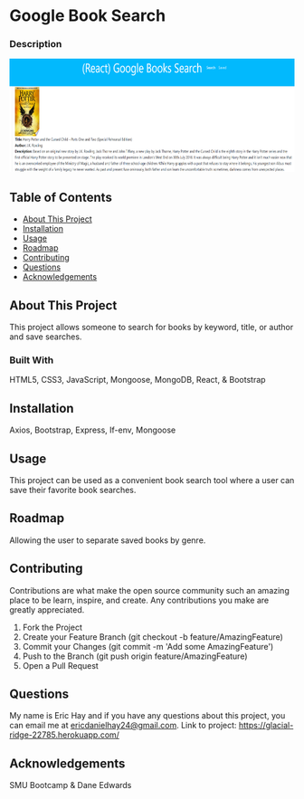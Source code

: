 # Google Book Search

### Description

<img src="Book Search.jpg"
     alt="Screen Shot"
     style="height: 200px;" />

## Table of Contents

- [About This Project](#about)
- [Installation](#installation)
- [Usage](#usage)
- [Roadmap](#features)
- [Contributing](#contributing)
- [Questions](#questions)
- [Acknowledgements](#acknowledgement)

<a name="about"></a>

## About This Project

This project allows someone to search for books by keyword, title, or author and save searches.

### Built With

HTML5, CSS3, JavaScript, Mongoose, MongoDB, React, & Bootstrap

<a name="installation"></a>

## Installation

Axios, Bootstrap, Express, If-env, Mongoose

<a name="usage"></a>

## Usage

This project can be used as a convenient book search tool where a user can save their favorite book searches.

<a name="features"></a>

## Roadmap

Allowing the user to separate saved books by genre.

<a name="contributing"></a>

## Contributing

Contributions are what make the open source community such an amazing place to be learn, inspire, and create. Any contributions you make are greatly appreciated.

1. Fork the Project
2. Create your Feature Branch (git checkout -b feature/AmazingFeature)
3. Commit your Changes (git commit -m 'Add some AmazingFeature')
4. Push to the Branch (git push origin feature/AmazingFeature)
5. Open a Pull Request

<a name="questions"></a>

## Questions

My name is Eric Hay and if you have any questions about this project, you can email me at ericdanielhay24@gmail.com.
Link to project: https://glacial-ridge-22785.herokuapp.com/

<a name="acknowledgement"></a>

## Acknowledgements

SMU Bootcamp & Dane Edwards
